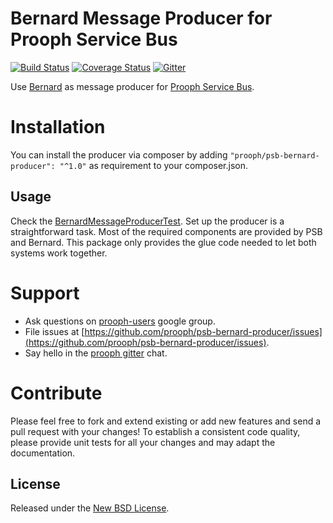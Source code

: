 Bernard Message Producer for Prooph Service Bus
===============================================

[![Build Status](https://travis-ci.org/prooph/psb-bernard-producer.svg)](https://travis-ci.org/prooph/psb-bernard-producer)
[![Coverage Status](https://coveralls.io/repos/prooph/psb-bernard-producer/badge.svg?branch=master&service=github)](https://coveralls.io/github/prooph/psb-bernard-producer?branch=master)
[![Gitter](https://badges.gitter.im/Join%20Chat.svg)](https://gitter.im/prooph/improoph)

Use [Bernard](https://github.com/bernardphp/bernard) as message producer for [Prooph Service Bus](https://github.com/prooph/service-bus).

# Installation

You can install the producer via composer by adding `"prooph/psb-bernard-producer": "^1.0"` as requirement to your composer.json.

Usage
-----

Check the [BernardMessageProducerTest](tests/BernardMessageProducerTest.php). Set up the producer is a straightforward task. Most of
the required components are provided by PSB and Bernard. This package only provides the glue code needed to let both
systems work together.

# Support

- Ask questions on [prooph-users](https://groups.google.com/forum/?hl=de#!forum/prooph) google group.
- File issues at [https://github.com/prooph/psb-bernard-producer/issues](https://github.com/prooph/psb-bernard-producer/issues).
- Say hello in the [prooph gitter](https://gitter.im/prooph/improoph) chat.

# Contribute

Please feel free to fork and extend existing or add new features and send a pull request with your changes!
To establish a consistent code quality, please provide unit tests for all your changes and may adapt the documentation.

License
-------

Released under the [New BSD License](LICENSE).
